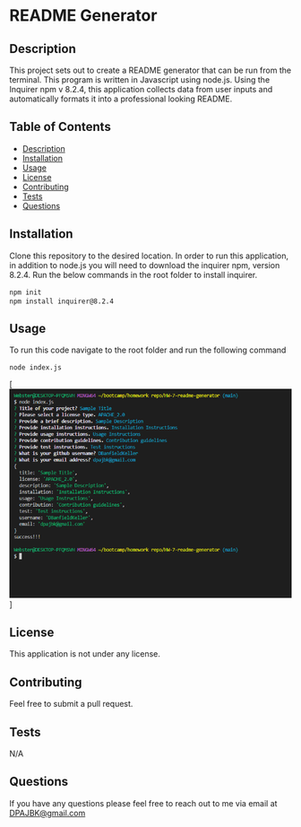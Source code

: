 # README Generator

## Description
This project sets out to create a README generator that can be run from the terminal. This program is written in Javascript using node.js. Using the Inquirer npm v 8.2.4, this application collects data from user inputs and automatically formats it into a professional looking README.  

## Table of Contents
 - [Description](#description)
 - [Installation](#installation)
 - [Usage](#usage)
 - [License](#license)
 - [Contributing](#contributing)
 - [Tests](#tests)
 - [Questions](#questions)
 ## Installation
 Clone this repository to the desired location. In order to run this application, in addition to node.js you will need to download the inquirer npm, version 8.2.4. Run the below commands in the root folder to install inquirer.
 ```
 npm init
 npm install inquirer@8.2.4 
 ```
 
 ## Usage
To run this code navigate to the root folder and run the following command
```
node index.js
```
[![Video Demonstration](./Assets/Screenshot.PNG)]

## License
This application is not under any license.

## Contributing
Feel free to submit a pull request.

## Tests
N/A

## Questions
If you have any questions please feel free to reach out to me via email at DPAJBK@gmail.com
